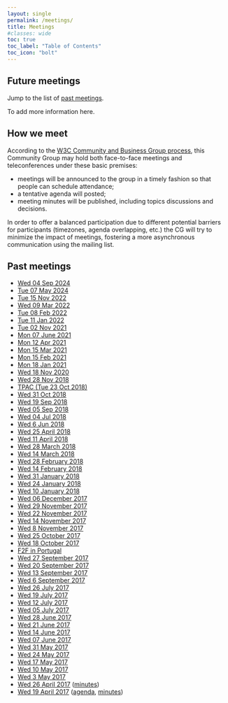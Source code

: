 ```yaml
---
layout: single
permalink: /meetings/
title: Meetings
#classes: wide
toc: true
toc_label: "Table of Contents"
toc_icon: "bolt"
---
```


## Future meetings

Jump to the list of [past meetings](#past-meetings).

To add more information here.

## How we meet

According to the [W3C Community and Business Group process](https://www.w3.org/community/about/agreements/), this Community Group may hold both face-to-face meetings and teleconferences under these basic premises: 

* meetings will be announced to the group in a timely fashion so that people can schedule attendance;
* a tentative agenda will posted;
* meeting minutes will be published, including topics discussions and decisions.

In order to offer a balanced participation due to different potential barriers for participants (timezones, agenda overlapping, etc.) the CG will try to minimize the impact of meetings, fostering a more asynchronous communication using the mailing list.  

## Past meetings

* [Wed 04 Sep 2024](https://github.com/w3c/opentrack-cg/wiki/Meeting-2024-09-04) 
* [Tue 07 May 2024](https://github.com/w3c/opentrack-cg/wiki/Meeting-2024-05-07) 
* [Tue 15 Nov 2022](https://github.com/w3c/opentrack-cg/wiki/Meeting-2022-11-15) 
* [Wed 09 Mar 2022](https://github.com/w3c/opentrack-cg/wiki/Meeting-2022-03-09) 
* [Tue 08 Feb 2022](https://github.com/w3c/opentrack-cg/wiki/Meeting-2022-02-08) 
* [Tue 11 Jan 2022](https://github.com/w3c/opentrack-cg/wiki/Meeting-2022-01-11) 
* [Tue 02 Nov 2021](https://github.com/w3c/opentrack-cg/wiki/Meeting-2021-11-02)
* [Mon 07 June 2021](https://github.com/w3c/opentrack-cg/wiki/Meeting-2021-06-07)
* [Mon 12 Apr 2021](https://github.com/w3c/opentrack-cg/wiki/Meeting-2021-04-12)
* [Mon 15 Mar 2021](https://github.com/w3c/opentrack-cg/wiki/Meeting-2021-03-15)
* [Mon 15 Feb 2021](https://github.com/w3c/opentrack-cg/wiki/Meeting-2021-02-15)
* [Mon 18 Jan 2021](https://github.com/w3c/opentrack-cg/wiki/Meeting-2021-01-18)
* [Wed 18 Nov 2020](https://github.com/w3c/opentrack-cg/wiki/Meeting-2020-11-18)
* [Wed 28 Nov 2018](https://github.com/w3c/opentrack-cg/wiki/Meeting-2018-11-28)
* [TPAC (Tue 23 Oct 2018)](https://github.com/w3c/opentrack-cg/wiki/Meeting-2018-10-23-TPAC)
* [Wed 31 Oct 2018](https://github.com/w3c/opentrack-cg/wiki/Meeting-2018-10-31)
* [Wed 19 Sep 2018](https://github.com/w3c/opentrack-cg/wiki/Meeting-2018-09-19)
* [Wed 05 Sep 2018](https://github.com/w3c/opentrack-cg/wiki/Meeting-2018-09-05)
* [Wed 04 Jul 2018](https://github.com/w3c/opentrack-cg/wiki/Meeting-2018-07-04)
* [Wed 6 Jun 2018](https://github.com/w3c/opentrack-cg/wiki/Meeting-2018-06-06)
* [Wed 25 April 2018](https://github.com/w3c/opentrack-cg/wiki/Meeting-2018-04-25)
* [Wed 11 April 2018](https://github.com/w3c/opentrack-cg/wiki/Meeting-2018-04-11)
* [Wed 28 March 2018](https://github.com/w3c/opentrack-cg/wiki/Meeting-2018-03-28)
* [Wed 14 March 2018](https://github.com/w3c/opentrack-cg/wiki/Meeting-2018-03-14)
* [Wed 28 February 2018](https://github.com/w3c/opentrack-cg/wiki/Meeting-2018-02-28)
* [Wed 14 February 2018](https://github.com/w3c/opentrack-cg/wiki/Meeting-2018-02-14)
* [Wed 31 January 2018](https://github.com/w3c/opentrack-cg/wiki/Meeting-2018-01-31)
* [Wed 24 January 2018](https://github.com/w3c/opentrack-cg/wiki/Meeting-2018-01-24)
* [Wed 10 January 2018](https://github.com/w3c/opentrack-cg/wiki/Meeting-2018-01-10)
* [Wed 06 December 2017](https://github.com/w3c/opentrack-cg/wiki/Meeting-2017-12-06)
* [Wed 29 November 2017](https://github.com/w3c/opentrack-cg/wiki/Meeting-2017-11-29)
* [Wed 22 November 2017](https://github.com/w3c/opentrack-cg/wiki/Meeting-2017-11-22)
* [Wed 14 November 2017](https://github.com/w3c/opentrack-cg/wiki/Meeting-2017-11-14)
* [Wed 8 November 2017](https://github.com/w3c/opentrack-cg/wiki/Meeting-2017-11-08)
* [Wed 25 October 2017](https://github.com/w3c/opentrack-cg/wiki/Meeting-2017-10-25)
* [Wed 18 October 2017](https://github.com/w3c/opentrack-cg/wiki/Meeting-2017-10-18)
* [F2F in Portugal](https://github.com/w3c/opentrack-cg/wiki/II-Annual-Athletics-Data-Conference#face-to-face-meeting)
* [Wed 27 September 2017](https://github.com/w3c/opentrack-cg/wiki/Meeting-2017-09-27)
* [Wed 20 September 2017](https://github.com/w3c/opentrack-cg/wiki/Meeting-2017-09-20)
* [Wed 13 September 2017](https://github.com/w3c/opentrack-cg/wiki/Meeting-2017-09-13)
* [Wed 6 September 2017](https://github.com/w3c/opentrack-cg/wiki/Meeting-2017-09-06)
* [Wed 26 July 2017](https://github.com/w3c/opentrack-cg/wiki/Meeting-2017-07-26)
* [Wed 19 July 2017](https://github.com/w3c/opentrack-cg/wiki/Meeting-2017-07-19)
* [Wed 12 July 2017](https://github.com/w3c/opentrack-cg/wiki/Meeting-2017-07-12)
* [Wed 05 July 2017](https://github.com/w3c/opentrack-cg/wiki/Meeting-2017-07-05)
* [Wed 28 June 2017](https://github.com/w3c/opentrack-cg/wiki/Meeting-2017-06-28)
* [Wed 21 June 2017](https://github.com/w3c/opentrack-cg/wiki/Meeting-2017-06-21)
* [Wed 14 June 2017](https://github.com/w3c/opentrack-cg/wiki/Meeting-2017-06-14)
* [Wed 07 June 2017](https://github.com/w3c/opentrack-cg/wiki/Meeting-2017-06-07)
* [Wed 31 May 2017](https://github.com/w3c/opentrack-cg/wiki/Meeting-2017-05-31)
* [Wed 24 May 2017](https://github.com/w3c/opentrack-cg/wiki/Meeting-2017-05-24)
* [Wed 17 May 2017](https://github.com/w3c/opentrack-cg/wiki/Meeting-2017-05-17)
* [Wed 10 May 2017](https://github.com/w3c/opentrack-cg/wiki/Meeting-2017-05-10)
* [Wed 3 May 2017](https://github.com/w3c/opentrack-cg/wiki/Meeting-2017-05-03)
* [Wed 26 April 2017](https://github.com/w3c/opentrack-cg/wiki/Meeting-2017-04-26) ([minutes](https://www.w3.org/2017/04/26-opentrack-minutes.html))
* [Wed 19 April 2017](https://github.com/w3c/opentrack-cg/wiki/Meeting-2017-04-19) ([agenda](http://lists.w3.org/Archives/Public/public-opentrack/2017Apr/0008.html), [minutes](./Meeting-2017-04-17))

